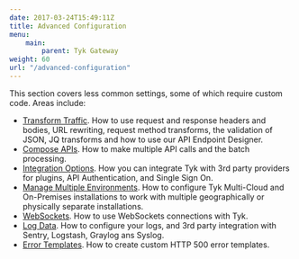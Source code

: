 ```yaml
---
date: 2017-03-24T15:49:11Z
title: Advanced Configuration
menu:
    main:
        parent: Tyk Gateway
weight: 60
url: "/advanced-configuration"
---
```


This section covers less common settings, some of which require custom code. Areas include:

* [Transform Traffic](/docs/advanced-configuration/transform-traffic/). How to use request and response headers and bodies, URL rewriting, request method transforms, the validation of JSON, JQ transforms and how to use our API Endpoint Designer.
* [Compose APIs](/docs/advanced-configuration/compose-apis/). How to make multiple API calls and the batch processing.
* [Integration Options](/docs/advanced-configuration/integrate/). How you can integrate Tyk with 3rd party providers for plugins, API Authentication, and Single Sign On.
* [Manage Multiple Environments](/docs/advanced-configuration/manage-multiple-environments/). How to configure Tyk Multi-Cloud and On-Premises installations to work with multiple geographically or physically separate installations.
* [WebSockets](/docs/advanced-configuration/websockets/). How to use WebSockets connections with Tyk.
* [Log Data](/docs/advanced-configuration/log-data/). How to configure your logs, and 3rd party integration with Sentry, Logstash, Graylog ans Syslog.
* [Error Templates](/docs/advanced-configuration/error-templates/). How to create custom HTTP 500 error templates. 
